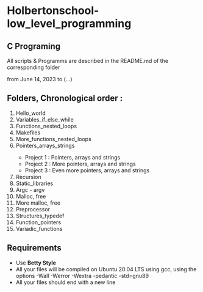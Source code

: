 <h1>Holbertonschool-low_level_programming</h1>
<h2>C Programing</h2>
</p>All scripts & Programms are described in the README.md of the corresponding folder</p>
<p>from June 14, 2023 to (...)</p>
<h2>Folders, Chronological order :</h2>
<ol>
<li>Hello_world</li>
<li>Variables_if_else_while</li>
<li>Functions_nested_loops</li>
<li>Makefiles</li>
<li>More_functions_nested_loops</li>
<li>Pointers_arrays_strings</li>
<ul>
<li>Project 1 : Pointers, arrays and strings</li>
<li>Project 2 : More pointers, arrays and strings</li>
<li>Project 3 : Even more pointers, arrays and strings</li>
</ul>
<li>Recursion</li>
<li>Static_libraries</li>
<li>Argc - argv</li>
<li>Malloc, free</li>
<li>More malloc, free</li>
<li>Preprocessor</li>
<li>Structures_typedef</li>
<li>Function_pointers</li>
<li>Variadic_functions</li>
</ol>
<h2>Requirements</h2>
<ul>
<li>Use <strong>Betty Style</strong></li>
<li>All your files will be compiled on Ubuntu 20.04 LTS using gcc, using the options -Wall -Werror -Wextra -pedantic -std=gnu89</li>
<li>All your files should end with a new line</li>
</ul>
